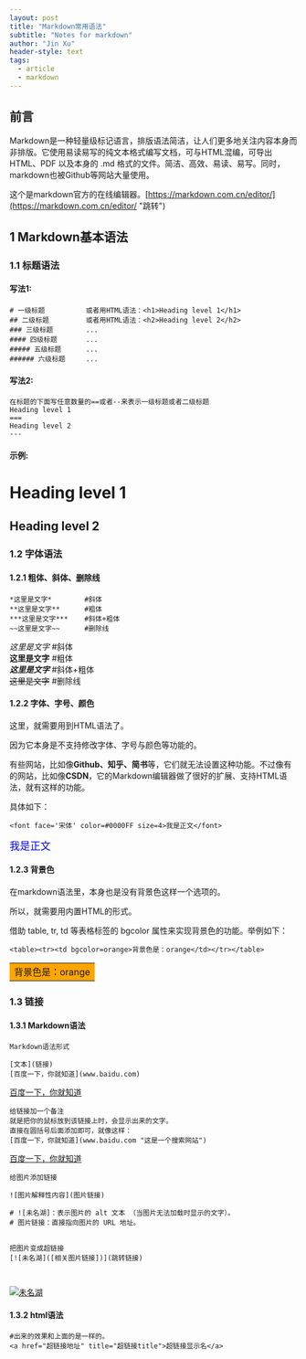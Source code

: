 ```yaml
---
layout: post
title: "Markdown常用语法"
subtitle: "Notes for markdown"
author: "Jin Xu"
header-style: text
tags:
  - article
  - markdown
---
```


## 前言   

Markdown是一种轻量级标记语言，排版语法简洁，让人们更多地关注内容本身而非排版。它使用易读易写的纯文本格式编写文档，可与HTML混编，可导出 HTML、PDF 以及本身的 .md 格式的文件。简洁、高效、易读、易写。同时，markdown也被Github等网站大量使用。

这个是markdown官方的在线编辑器。[https://markdown.com.cn/editor/](https://markdown.com.cn/editor/ "跳转")

## 1 Markdown基本语法      
### 1.1 标题语法  
#### 写法1:
```
# 一级标题          或者用HTML语法：<h1>Heading level 1</h1>
## 二级标题         或者用HTML语法：<h2>Heading level 2</h2>
### 三级标题        ...
#### 四级标题       ...
##### 五级标题      ...
###### 六级标题     ...
```
#### 写法2:
```
在标题的下面写任意数量的==或者--来表示一级标题或者二级标题
Heading level 1
===
Heading level 2
---
```
#### 示例:  

Heading level 1
===

Heading level 2
---

### 1.2 字体语法

#### 1.2.1 粗体、斜体、删除线
```
*这里是文字*        #斜体     
**这里是文字**      #粗体  
***这里是文字***    #斜体+粗体    
~~这里是文字~~      #删除线  
```
*这里是文字*        #斜体     
<br> **这里是文字**      #粗体      
<br> ***这里是文字***    #斜体+粗体    
<br> ~~这里是文字~~      #删除线      

#### 1.2.2 字体、字号、颜色
这里，就需要用到HTML语法了。

因为它本身是不支持修改字体、字号与颜色等功能的。

有些网站，比如像**Github、知乎、简书**等，它们就无法设置这种功能。不过像有的网站，比如像**CSDN**，它的Markdown编辑器做了很好的扩展、支持HTML语法，就有这样的功能。

具体如下：
```
<font face='宋体' color=#0000FF size=4>我是正文</font>   
```
<font face='宋体' color=#0000FF size=4>我是正文</font>    

#### 1.2.3 背景色
在markdown语法里，本身也是没有背景色这样一个选项的。

所以，就需要用内置HTML的形式。

借助 table, tr, td 等表格标签的 bgcolor 属性来实现背景色的功能。举例如下：

```
<table><tr><td bgcolor=orange>背景色是：orange</td></tr></table>
```
<table><tr><td bgcolor=orange>背景色是：orange</td></tr></table>

### 1.3 链接
#### 1.3.1 Markdown语法
```
Markdown语法形式

[文本](链接) 
[百度一下，你就知道](www.baidu.com)
```
[百度一下，你就知道](www.baidu.com) 



```
给链接加一个备注
就是把你的鼠标放到该链接上时，会显示出来的文字。
直接在圆括号后面添加即可，就像这样：
[百度一下，你就知道](www.baidu.com "这是一个搜索网站") 
```
[百度一下，你就知道](www.baidu.com "这是一个搜索网站") 



```
给图片添加链接

![图片解释性内容](图片链接)
      
# ![未名湖]：表示图片的 alt 文本 （当图片无法加载时显示的文字）。  
# 图片链接：直接指向图片的 URL 地址。 


把图片变成超链接
[![未名湖]([相关图片链接])](跳转链接)

  
```
[![未名湖]([https://picx.zhimg.com/v2-8d64587cb06187d8114fcd069dcf99c3_720w.jpg?source=172ae18b])](https://www.pku.edu.cn/)



#### 1.3.2 html语法

```
#出来的效果和上面的是一样的。
<a href="超链接地址" title="超链接title">超链接显示名</a>  
```




















